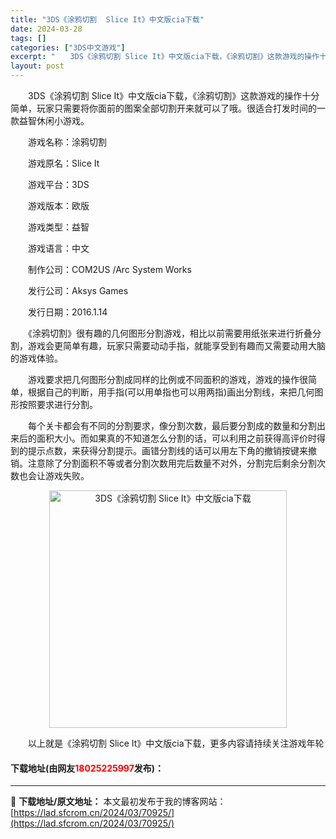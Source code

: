 ```yaml
---
title: "3DS《涂鸦切割  Slice It》中文版cia下载"
date: 2024-03-28
tags: []
categories: ["3DS中文游戏"]
excerpt: "　　3DS《涂鸦切割 Slice It》中文版cia下载，《涂鸦切割》这款游戏的操作十分简单，玩家只需要将你面前的图案全部切割开来就可以了哦。很适合打发时间的一款益智休闲小游戏。 　　游戏名称：涂鸦切割 　　游戏原名：Slice It 　　游戏平台：3DS 　　游戏版本：欧版 　　游戏类型：益智 　&hellip;"
layout: post
---
```


 <p>　　3DS《涂鸦切割 Slice It》中文版cia下载，《涂鸦切割》这款游戏的操作十分简单，玩家只需要将你面前的图案全部切割开来就可以了哦。很适合打发时间的一款益智休闲小游戏。</p> <p>　　游戏名称：涂鸦切割</p> <p>　　游戏原名：Slice It</p> <p>　　游戏平台：3DS</p> <p>　　游戏版本：欧版</p> <p>　　游戏类型：益智</p> <p>　　游戏语言：中文</p> <p>　　制作公司：COM2US /Arc System Works</p> <p>　　发行公司：Aksys Games</p> <p>　　发行日期：2016.1.14</p> <p>　　《涂鸦切割》很有趣的几何图形分割游戏，相比以前需要用纸张来进行折叠分割，游戏会更简单有趣，玩家只需要动动手指，就能享受到有趣而又需要动用大脑的游戏体验。</p> <p>　　游戏要求把几何图形分割成同样的比例或不同面积的游戏，游戏的操作很简单，根据自己的判断，用手指(可以用单指也可以用两指)画出分割线，来把几何图形按照要求进行分割。</p> <p>　　每个关卡都会有不同的分割要求，像分割次数，最后要分割成的数量和分割出来后的面积大小。而如果真的不知道怎么分割的话，可以利用之前获得高评价时得到的提示点数，来获得分割提示。画错分割线的话可以用左下角的撤销按键来撤销。注意除了分割面积不等或者分割次数用完后数量不对外，分割完后剩余分割次数也会让游戏失败。</p> <p align="center"><img align="" border="0" src="https://lad.sfcrom.cn/wp-content/uploads/2024/03/20240328_66054a8395dc6.jpg" width="380" alt="3DS《涂鸦切割  Slice It》中文版cia下载" /></p> <p>　　以上就是《涂鸦切割 Slice It》中文版cia下载，更多内容请持续关注游戏年轮</p> <p><h4>下载地址(由网友<font color="red">18025225997</font>发布)：</h4></p> 

---
📖 **下载地址/原文地址：** 本文最初发布于我的博客网站：[https://lad.sfcrom.cn/2024/03/70925/](https://lad.sfcrom.cn/2024/03/70925/)

